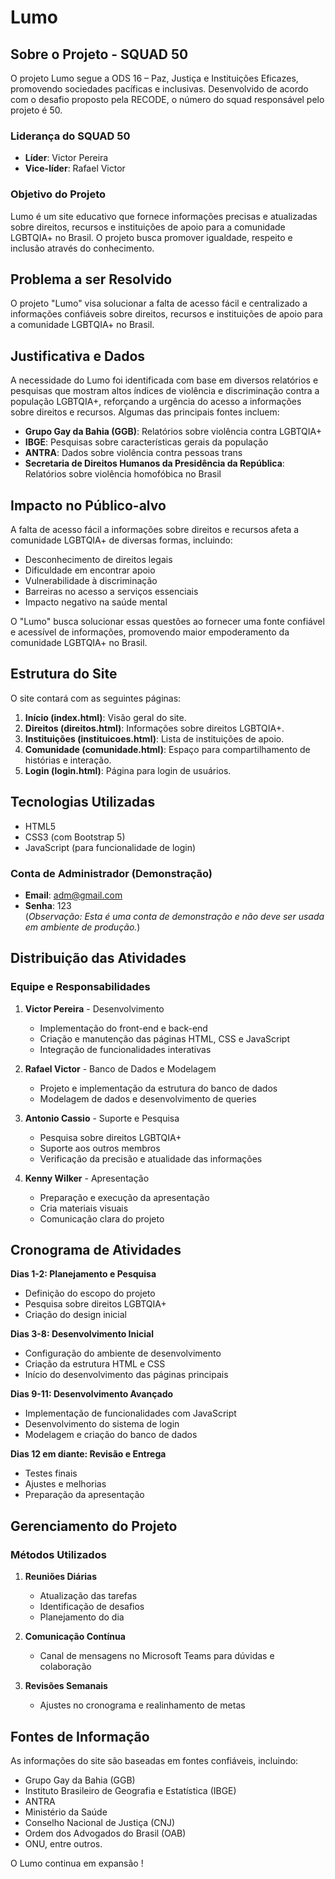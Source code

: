 # Lumo

## Sobre o Projeto - SQUAD 50

O projeto Lumo segue a ODS 16 – Paz, Justiça e Instituições Eficazes, promovendo sociedades pacíficas e inclusivas. Desenvolvido de acordo com o desafio proposto pela RECODE, o número do squad responsável pelo projeto é 50.

### Liderança do SQUAD 50
- **Líder**: Victor Pereira  
- **Vice-líder**: Rafael Victor  

### Objetivo do Projeto
Lumo é um site educativo que fornece informações precisas e atualizadas sobre direitos, recursos e instituições de apoio para a comunidade LGBTQIA+ no Brasil. O projeto busca promover igualdade, respeito e inclusão através do conhecimento.

## Problema a ser Resolvido
O projeto "Lumo" visa solucionar a falta de acesso fácil e centralizado a informações confiáveis sobre direitos, recursos e instituições de apoio para a comunidade LGBTQIA+ no Brasil.

## Justificativa e Dados
A necessidade do Lumo foi identificada com base em diversos relatórios e pesquisas que mostram altos índices de violência e discriminação contra a população LGBTQIA+, reforçando a urgência do acesso a informações sobre direitos e recursos. Algumas das principais fontes incluem:
- **Grupo Gay da Bahia (GGB)**: Relatórios sobre violência contra LGBTQIA+
- **IBGE**: Pesquisas sobre características gerais da população
- **ANTRA**: Dados sobre violência contra pessoas trans
- **Secretaria de Direitos Humanos da Presidência da República**: Relatórios sobre violência homofóbica no Brasil

## Impacto no Público-alvo
A falta de acesso fácil a informações sobre direitos e recursos afeta a comunidade LGBTQIA+ de diversas formas, incluindo:
- Desconhecimento de direitos legais
- Dificuldade em encontrar apoio
- Vulnerabilidade à discriminação
- Barreiras no acesso a serviços essenciais
- Impacto negativo na saúde mental

O "Lumo" busca solucionar essas questões ao fornecer uma fonte confiável e acessível de informações, promovendo maior empoderamento da comunidade LGBTQIA+ no Brasil.

## Estrutura do Site
O site contará com as seguintes páginas:
1. **Início (index.html)**: Visão geral do site.
2. **Direitos (direitos.html)**: Informações sobre direitos LGBTQIA+.
3. **Instituições (instituicoes.html)**: Lista de instituições de apoio.
4. **Comunidade (comunidade.html)**: Espaço para compartilhamento de histórias e interação.
5. **Login (login.html)**: Página para login de usuários.

## Tecnologias Utilizadas
- HTML5
- CSS3 (com Bootstrap 5)
- JavaScript (para funcionalidade de login)

### Conta de Administrador (Demonstração)
- **Email**: adm@gmail.com
- **Senha**: 123  
(*Observação: Esta é uma conta de demonstração e não deve ser usada em ambiente de produção.*)

## Distribuição das Atividades
### **Equipe e Responsabilidades**
1. **Victor Pereira** - Desenvolvimento
   - Implementação do front-end e back-end
   - Criação e manutenção das páginas HTML, CSS e JavaScript
   - Integração de funcionalidades interativas

2. **Rafael Victor** - Banco de Dados e Modelagem
   - Projeto e implementação da estrutura do banco de dados
   - Modelagem de dados e desenvolvimento de queries

3. **Antonio Cassio** - Suporte e Pesquisa
   - Pesquisa sobre direitos LGBTQIA+
   - Suporte aos outros membros
   - Verificação da precisão e atualidade das informações

4. **Kenny Wilker** - Apresentação
   - Preparação e execução da apresentação
   - Cria materiais visuais
   - Comunicação clara do projeto

## Cronograma de Atividades
**Dias 1-2: Planejamento e Pesquisa**
- Definição do escopo do projeto
- Pesquisa sobre direitos LGBTQIA+
- Criação do design inicial

**Dias 3-8: Desenvolvimento Inicial**
- Configuração do ambiente de desenvolvimento
- Criação da estrutura HTML e CSS
- Início do desenvolvimento das páginas principais

**Dias 9-11: Desenvolvimento Avançado**
- Implementação de funcionalidades com JavaScript
- Desenvolvimento do sistema de login
- Modelagem e criação do banco de dados

**Dias 12 em diante: Revisão e Entrega**
- Testes finais
- Ajustes e melhorias
- Preparação da apresentação

## Gerenciamento do Projeto
### **Métodos Utilizados**
1. **Reuniões Diárias**
   - Atualização das tarefas
   - Identificação de desafios
   - Planejamento do dia

2. **Comunicação Contínua**
   - Canal de mensagens no Microsoft Teams para dúvidas e colaboração

3. **Revisões Semanais**
   - Ajustes no cronograma e realinhamento de metas

## Fontes de Informação
As informações do site são baseadas em fontes confiáveis, incluindo:
- Grupo Gay da Bahia (GGB)
- Instituto Brasileiro de Geografia e Estatística (IBGE)
- ANTRA
- Ministério da Saúde
- Conselho Nacional de Justiça (CNJ)
- Ordem dos Advogados do Brasil (OAB)
- ONU, entre outros.

O Lumo continua em expansão !

